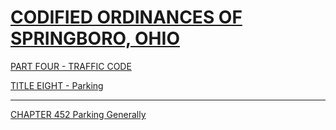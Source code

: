 [CODIFIED ORDINANCES OF SPRINGBORO, OHIO](index.html)
=====================================================

[PART FOUR - TRAFFIC CODE](1b19a412.html)

[TITLE EIGHT - Parking](267ba412.html)

* * * * *

[CHAPTER 452 Parking Generally](2681a412.html)
